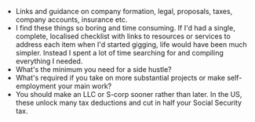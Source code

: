 - Links and guidance on company formation, legal, proposals, taxes, company accounts, insurance etc.
- I find these things so boring and time consuming. If I'd had a single, complete, localised checklist with links to resources or services to address each item when I'd started gigging, life would have been much simpler. Instead I spent a lot of time searching for and compiling everything I needed. 
- What's the minimum you need for a side hustle?
- What's required if you take on more substantial projects or make self-employment your main work?
- You should make an LLC or S-corp sooner rather than later. In the US, these unlock many tax deductions and cut in half your Social Security tax.
